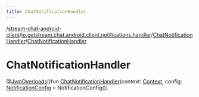 ```yaml
---
title: ChatNotificationHandler
---
```

/[stream-chat-android-client](../../index.md)/[io.getstream.chat.android.client.notifications.handler](../index.md)/[ChatNotificationHandler](index.md)/[ChatNotificationHandler](ChatNotificationHandler.md)  
  
  
  
# ChatNotificationHandler  
@[JvmOverloads](https://kotlinlang.org/api/latest/jvm/stdlib/kotlin.jvm/-jvm-overloads/index.html)()fun [ChatNotificationHandler](ChatNotificationHandler.md)(context: [Context](https://developer.android.com/reference/kotlin/android/content/Context.html), config: [NotificationConfig](../NotificationConfig/index.md) = NotificationConfig())
